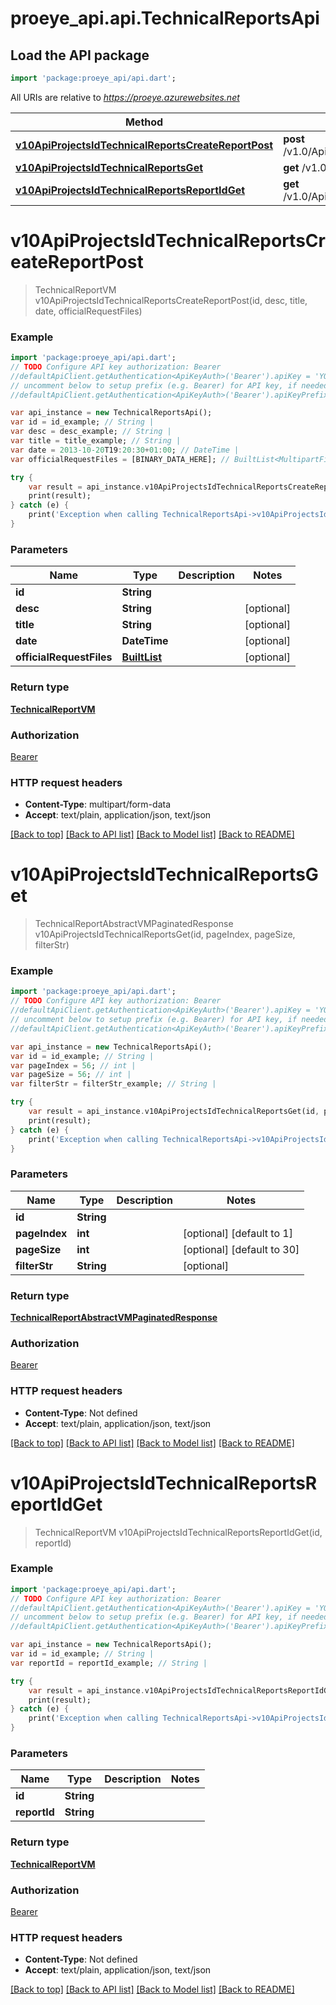 # proeye_api.api.TechnicalReportsApi

## Load the API package
```dart
import 'package:proeye_api/api.dart';
```

All URIs are relative to *https://proeye.azurewebsites.net*

Method | HTTP request | Description
------------- | ------------- | -------------
[**v10ApiProjectsIdTechnicalReportsCreateReportPost**](TechnicalReportsApi.md#v10ApiProjectsIdTechnicalReportsCreateReportPost) | **post** /v1.0/Api/Projects/{id}/TechnicalReports/CreateReport | 
[**v10ApiProjectsIdTechnicalReportsGet**](TechnicalReportsApi.md#v10ApiProjectsIdTechnicalReportsGet) | **get** /v1.0/Api/Projects/{id}/TechnicalReports | 
[**v10ApiProjectsIdTechnicalReportsReportIdGet**](TechnicalReportsApi.md#v10ApiProjectsIdTechnicalReportsReportIdGet) | **get** /v1.0/Api/Projects/{id}/TechnicalReports/{reportId} | 


# **v10ApiProjectsIdTechnicalReportsCreateReportPost**
> TechnicalReportVM v10ApiProjectsIdTechnicalReportsCreateReportPost(id, desc, title, date, officialRequestFiles)



### Example 
```dart
import 'package:proeye_api/api.dart';
// TODO Configure API key authorization: Bearer
//defaultApiClient.getAuthentication<ApiKeyAuth>('Bearer').apiKey = 'YOUR_API_KEY';
// uncomment below to setup prefix (e.g. Bearer) for API key, if needed
//defaultApiClient.getAuthentication<ApiKeyAuth>('Bearer').apiKeyPrefix = 'Bearer';

var api_instance = new TechnicalReportsApi();
var id = id_example; // String | 
var desc = desc_example; // String | 
var title = title_example; // String | 
var date = 2013-10-20T19:20:30+01:00; // DateTime | 
var officialRequestFiles = [BINARY_DATA_HERE]; // BuiltList<MultipartFile> | 

try { 
    var result = api_instance.v10ApiProjectsIdTechnicalReportsCreateReportPost(id, desc, title, date, officialRequestFiles);
    print(result);
} catch (e) {
    print('Exception when calling TechnicalReportsApi->v10ApiProjectsIdTechnicalReportsCreateReportPost: $e\n');
}
```

### Parameters

Name | Type | Description  | Notes
------------- | ------------- | ------------- | -------------
 **id** | **String**|  | 
 **desc** | **String**|  | [optional] 
 **title** | **String**|  | [optional] 
 **date** | **DateTime**|  | [optional] 
 **officialRequestFiles** | [**BuiltList<MultipartFile>**](MultipartFile.md)|  | [optional] 

### Return type

[**TechnicalReportVM**](TechnicalReportVM.md)

### Authorization

[Bearer](../README.md#Bearer)

### HTTP request headers

 - **Content-Type**: multipart/form-data
 - **Accept**: text/plain, application/json, text/json

[[Back to top]](#) [[Back to API list]](../README.md#documentation-for-api-endpoints) [[Back to Model list]](../README.md#documentation-for-models) [[Back to README]](../README.md)

# **v10ApiProjectsIdTechnicalReportsGet**
> TechnicalReportAbstractVMPaginatedResponse v10ApiProjectsIdTechnicalReportsGet(id, pageIndex, pageSize, filterStr)



### Example 
```dart
import 'package:proeye_api/api.dart';
// TODO Configure API key authorization: Bearer
//defaultApiClient.getAuthentication<ApiKeyAuth>('Bearer').apiKey = 'YOUR_API_KEY';
// uncomment below to setup prefix (e.g. Bearer) for API key, if needed
//defaultApiClient.getAuthentication<ApiKeyAuth>('Bearer').apiKeyPrefix = 'Bearer';

var api_instance = new TechnicalReportsApi();
var id = id_example; // String | 
var pageIndex = 56; // int | 
var pageSize = 56; // int | 
var filterStr = filterStr_example; // String | 

try { 
    var result = api_instance.v10ApiProjectsIdTechnicalReportsGet(id, pageIndex, pageSize, filterStr);
    print(result);
} catch (e) {
    print('Exception when calling TechnicalReportsApi->v10ApiProjectsIdTechnicalReportsGet: $e\n');
}
```

### Parameters

Name | Type | Description  | Notes
------------- | ------------- | ------------- | -------------
 **id** | **String**|  | 
 **pageIndex** | **int**|  | [optional] [default to 1]
 **pageSize** | **int**|  | [optional] [default to 30]
 **filterStr** | **String**|  | [optional] 

### Return type

[**TechnicalReportAbstractVMPaginatedResponse**](TechnicalReportAbstractVMPaginatedResponse.md)

### Authorization

[Bearer](../README.md#Bearer)

### HTTP request headers

 - **Content-Type**: Not defined
 - **Accept**: text/plain, application/json, text/json

[[Back to top]](#) [[Back to API list]](../README.md#documentation-for-api-endpoints) [[Back to Model list]](../README.md#documentation-for-models) [[Back to README]](../README.md)

# **v10ApiProjectsIdTechnicalReportsReportIdGet**
> TechnicalReportVM v10ApiProjectsIdTechnicalReportsReportIdGet(id, reportId)



### Example 
```dart
import 'package:proeye_api/api.dart';
// TODO Configure API key authorization: Bearer
//defaultApiClient.getAuthentication<ApiKeyAuth>('Bearer').apiKey = 'YOUR_API_KEY';
// uncomment below to setup prefix (e.g. Bearer) for API key, if needed
//defaultApiClient.getAuthentication<ApiKeyAuth>('Bearer').apiKeyPrefix = 'Bearer';

var api_instance = new TechnicalReportsApi();
var id = id_example; // String | 
var reportId = reportId_example; // String | 

try { 
    var result = api_instance.v10ApiProjectsIdTechnicalReportsReportIdGet(id, reportId);
    print(result);
} catch (e) {
    print('Exception when calling TechnicalReportsApi->v10ApiProjectsIdTechnicalReportsReportIdGet: $e\n');
}
```

### Parameters

Name | Type | Description  | Notes
------------- | ------------- | ------------- | -------------
 **id** | **String**|  | 
 **reportId** | **String**|  | 

### Return type

[**TechnicalReportVM**](TechnicalReportVM.md)

### Authorization

[Bearer](../README.md#Bearer)

### HTTP request headers

 - **Content-Type**: Not defined
 - **Accept**: text/plain, application/json, text/json

[[Back to top]](#) [[Back to API list]](../README.md#documentation-for-api-endpoints) [[Back to Model list]](../README.md#documentation-for-models) [[Back to README]](../README.md)

